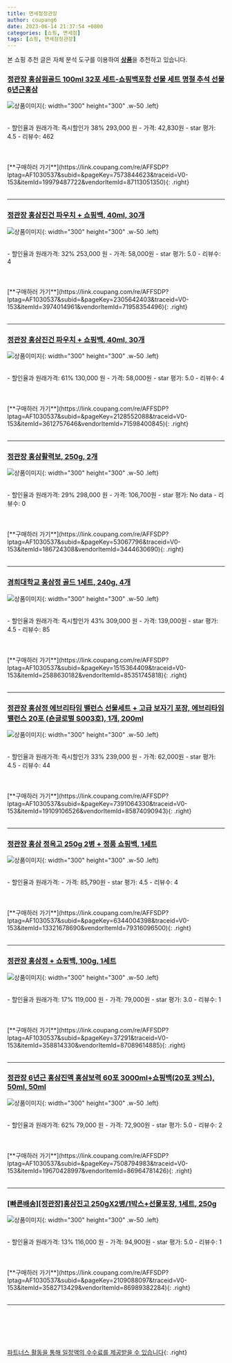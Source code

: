 ```yaml
---
title: 면세점정관장
author: coupang6
date: 2023-06-14 21:37:54 +0800
categories: [쇼핑, 면세점]
tags: [쇼핑, 면세점정관장]
---
```


본 쇼핑 추천 글은 자체 분석 도구를 이용하여 [**상품**](https://link.coupang.com/a/bao1ui)을 추천하고 있습니다.

### [정관장 홍삼원골드 100ml 32포 세트-쇼핑백포함 선물 세트 명절 추석 선물 6년근홍삼](https://link.coupang.com/re/AFFSDP?lptag=AF1030537&subid=&pageKey=7573844623&traceid=V0-153&itemId=19979487722&vendorItemId=87113051350)

![상품이미지](https://thumbnail10.coupangcdn.com/thumbnails/remote/230x230ex/image/vendor_inventory/7e7b/8aec737c4e2cc00035a80dcb3ba5d007fbc3ebc7841b7466279cdedbcfde.jpg){: width="300" height="300" .w-50 .left}


<br>
- 할인율과 원래가격: 즉시할인가 38%  293,000   원
- 가격: 42,830원
- star 평가: 4.5
- 리뷰수: 462
<br>
<br>
<br>
<br>
[**구매하러 가기**](https://link.coupang.com/re/AFFSDP?lptag=AF1030537&subid=&pageKey=7573844623&traceid=V0-153&itemId=19979487722&vendorItemId=87113051350){: .right}
<br>
<br>

---

### [정관장 홍삼진건 파우치 + 쇼핑백, 40ml, 30개](https://link.coupang.com/re/AFFSDP?lptag=AF1030537&subid=&pageKey=2305642403&traceid=V0-153&itemId=3974014961&vendorItemId=71958354496)

![상품이미지](https://thumbnail9.coupangcdn.com/thumbnails/remote/230x230ex/image/retail/images/751376198169475-5fa582b3-c1d1-4287-ba53-6bb04a503413.jpg){: width="300" height="300" .w-50 .left}


<br>
- 할인율과 원래가격: 32%  253,000   원
- 가격: 58,000원
- star 평가: 5.0
- 리뷰수: 4
<br>
<br>
<br>
<br>
[**구매하러 가기**](https://link.coupang.com/re/AFFSDP?lptag=AF1030537&subid=&pageKey=2305642403&traceid=V0-153&itemId=3974014961&vendorItemId=71958354496){: .right}
<br>
<br>

---

### [정관장 홍삼진건 파우치 + 쇼핑백, 40ml, 30개](https://link.coupang.com/re/AFFSDP?lptag=AF1030537&subid=&pageKey=2128552088&traceid=V0-153&itemId=3612757646&vendorItemId=71598400845)

![상품이미지](https://thumbnail9.coupangcdn.com/thumbnails/remote/230x230ex/image/retail/images/751376198169475-5fa582b3-c1d1-4287-ba53-6bb04a503413.jpg){: width="300" height="300" .w-50 .left}


<br>
- 할인율과 원래가격: 61%  130,000   원
- 가격: 58,000원
- star 평가: 5.0
- 리뷰수: 4
<br>
<br>
<br>
<br>
[**구매하러 가기**](https://link.coupang.com/re/AFFSDP?lptag=AF1030537&subid=&pageKey=2128552088&traceid=V0-153&itemId=3612757646&vendorItemId=71598400845){: .right}
<br>
<br>

---

### [정관장 홍삼활력보, 250g, 2개](https://link.coupang.com/re/AFFSDP?lptag=AF1030537&subid=&pageKey=53067796&traceid=V0-153&itemId=186724308&vendorItemId=3444630690)

![상품이미지](https://thumbnail9.coupangcdn.com/thumbnails/remote/230x230ex/image/retail/images/1131405841408476-0464e44b-2bd1-4ff4-a819-fd7aa5a528cf.jpg){: width="300" height="300" .w-50 .left}


<br>
- 할인율과 원래가격: 29%  298,000   원
- 가격: 106,700원
- star 평가: No data
- 리뷰수: 0
<br>
<br>
<br>
<br>
[**구매하러 가기**](https://link.coupang.com/re/AFFSDP?lptag=AF1030537&subid=&pageKey=53067796&traceid=V0-153&itemId=186724308&vendorItemId=3444630690){: .right}
<br>
<br>

---

### [경희대학교 홍삼정 골드 1세트, 240g, 4개](https://link.coupang.com/re/AFFSDP?lptag=AF1030537&subid=&pageKey=1515364409&traceid=V0-153&itemId=2588630182&vendorItemId=85351745818)

![상품이미지](https://thumbnail7.coupangcdn.com/thumbnails/remote/230x230ex/image/operator/2588630182/a87781c2-167a-6a03-b8ef-62ebd9c2adfd.jpg){: width="300" height="300" .w-50 .left}


<br>
- 할인율과 원래가격: 즉시할인가 43%  309,000   원
- 가격: 139,000원
- star 평가: 4.5
- 리뷰수: 85
<br>
<br>
<br>
<br>
[**구매하러 가기**](https://link.coupang.com/re/AFFSDP?lptag=AF1030537&subid=&pageKey=1515364409&traceid=V0-153&itemId=2588630182&vendorItemId=85351745818){: .right}
<br>
<br>

---

### [정관장 홍삼정 에브리타임 밸런스 선물세트 + 고급 보자기 포장, 에브리타임 밸런스 20포 (숀글로벌 S003호), 1개, 200ml](https://link.coupang.com/re/AFFSDP?lptag=AF1030537&subid=&pageKey=7391064330&traceid=V0-153&itemId=19109106526&vendorItemId=85874090943)

![상품이미지](https://thumbnail6.coupangcdn.com/thumbnails/remote/230x230ex/image/vendor_inventory/777e/12dd8dcccd046a5f39f5ee7f09febd92b1860f7e44830b779e5a5934aa0d.png){: width="300" height="300" .w-50 .left}


<br>
- 할인율과 원래가격: 즉시할인가 33%  239,000   원
- 가격: 62,000원
- star 평가: 4.5
- 리뷰수: 44
<br>
<br>
<br>
<br>
[**구매하러 가기**](https://link.coupang.com/re/AFFSDP?lptag=AF1030537&subid=&pageKey=7391064330&traceid=V0-153&itemId=19109106526&vendorItemId=85874090943){: .right}
<br>
<br>

---

### [정관장 홍삼 정옥고 250g 2병 + 정품 쇼핑백, 1세트](https://link.coupang.com/re/AFFSDP?lptag=AF1030537&subid=&pageKey=6344004398&traceid=V0-153&itemId=13321678690&vendorItemId=79316096500)

![상품이미지](https://thumbnail9.coupangcdn.com/thumbnails/remote/230x230ex/image/vendor_inventory/20e1/60cb0b4d053dd6a4a08c3794b55972baa35436e7a30e1a449d8dc08a80ee.jpg){: width="300" height="300" .w-50 .left}


<br>
- 할인율과 원래가격: 
- 가격: 85,790원
- star 평가: 4.5
- 리뷰수: 4
<br>
<br>
<br>
<br>
[**구매하러 가기**](https://link.coupang.com/re/AFFSDP?lptag=AF1030537&subid=&pageKey=6344004398&traceid=V0-153&itemId=13321678690&vendorItemId=79316096500){: .right}
<br>
<br>

---

### [정관장 홍삼정 + 쇼핑백, 100g, 1세트](https://link.coupang.com/re/AFFSDP?lptag=AF1030537&subid=&pageKey=37291&traceid=V0-153&itemId=358814330&vendorItemId=87089614885)

![상품이미지](https://thumbnail7.coupangcdn.com/thumbnails/remote/230x230ex/image/retail/images/1865068053501506-22f26259-6306-4154-b83b-ce1a8dba2a40.jpg){: width="300" height="300" .w-50 .left}


<br>
- 할인율과 원래가격: 17%  119,000   원
- 가격: 79,000원
- star 평가: 3.0
- 리뷰수: 1
<br>
<br>
<br>
<br>
[**구매하러 가기**](https://link.coupang.com/re/AFFSDP?lptag=AF1030537&subid=&pageKey=37291&traceid=V0-153&itemId=358814330&vendorItemId=87089614885){: .right}
<br>
<br>

---

### [정관장 6년근 홍삼진액 홍삼보력 60포 3000ml+쇼핑백(20포 3박스), 50ml, 50ml](https://link.coupang.com/re/AFFSDP?lptag=AF1030537&subid=&pageKey=7508794983&traceid=V0-153&itemId=19670428997&vendorItemId=86964781426)

![상품이미지](https://thumbnail6.coupangcdn.com/thumbnails/remote/230x230ex/image/vendor_inventory/7d50/3f19a4a8e7f06e1c8ec96476af96a300f5168afcb47dad81197d70c21dea.jpg){: width="300" height="300" .w-50 .left}


<br>
- 할인율과 원래가격: 62%  79,000   원
- 가격: 72,900원
- star 평가: 5.0
- 리뷰수: 2
<br>
<br>
<br>
<br>
[**구매하러 가기**](https://link.coupang.com/re/AFFSDP?lptag=AF1030537&subid=&pageKey=7508794983&traceid=V0-153&itemId=19670428997&vendorItemId=86964781426){: .right}
<br>
<br>

---

### [[빠른배송][정관장]홍삼진고 250gX2병/1박스+선물포장, 1세트, 250g](https://link.coupang.com/re/AFFSDP?lptag=AF1030537&subid=&pageKey=2109088097&traceid=V0-153&itemId=3582713429&vendorItemId=86989382284)

![상품이미지](https://thumbnail10.coupangcdn.com/thumbnails/remote/230x230ex/image/vendor_inventory/1cc5/669cbcdca0f656827a6e3f7e933587beba9046e1461a819fafba8ae8122e.jpg){: width="300" height="300" .w-50 .left}


<br>
- 할인율과 원래가격: 13%  116,000   원
- 가격: 94,900원
- star 평가: 5.0
- 리뷰수: 1
<br>
<br>
<br>
<br>
[**구매하러 가기**](https://link.coupang.com/re/AFFSDP?lptag=AF1030537&subid=&pageKey=2109088097&traceid=V0-153&itemId=3582713429&vendorItemId=86989382284){: .right}
<br>
<br>

---
<br><br><br><br><br> [파트너스 활동을 통해 일정액의 수수료를 제공받을 수 있습니다](https://link.coupang.com/a/bao1ui){: .right}